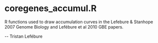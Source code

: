 # coregenes_accumul.R

R functions used to draw accumulation curves in the Lefebure & Stanhope 2007 Genome Biology and Lefébure et al 2010 GBE papers.

--
Tristan Lefébure

